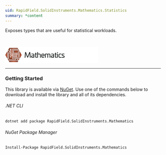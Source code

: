 ```yaml
---
uid: RapidField.SolidInstruments.Mathematics.Statistics
summary: *content
---
```


<!--
Copyright (c) RapidField LLC. Licensed under the MIT License. See LICENSE.txt in the project root for license information.
-->

Exposes types that are useful for statistical workloads.

<br />

![Mathematics label](../images/Label.Mathematics.300w.png)
- - -

### Getting Started

This library is available via [NuGet](https://docs.microsoft.com/en-us/nuget/quickstart/install-and-use-a-package-in-visual-studio). Use one of the commands below to download and install the library and all of its dependencies.

###### .NET CLI

```shell
dotnet add package RapidField.SolidInstruments.Mathematics
```

###### NuGet Package Manager

```shell
Install-Package RapidField.SolidInstruments.Mathematics
```